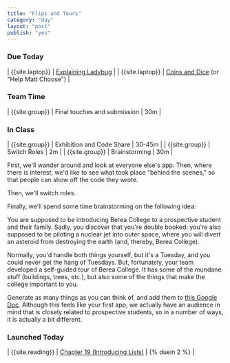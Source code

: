 ```yaml
---
title: "Flips and Tours"
category: "day"
layout: "post"
publish: "yes"
---
```


### Due Today

| {{site.laptop}} | [Explaining Ladybug]({{site.todo}}/explaining-ladybug/) | 
| {{site.laptop}} | [Coins and Dice]({{site.todo}}/jtp2/) (or "Help Matt Choose") |

### Team Time

| {{site.group}} | Final touches and submission | 30m |

### In Class

| {{site.group}} | Exhibition and Code Share | 30-45m | 
| {{site.group}} | Switch Roles | 2m |
| {{site.group}} | Brainstorming | 30m |

First, we'll wander around and look at everyone else's app. Then, where there is interest, we'd like to see what took place "behind the scenes," so that people can show off the code they wrote.

Then, we'll switch roles.

Finally, we'll spend some time brainstorming on the following idea:

You are supposed to be introducing Berea College to a prospective student and their family. Sadly, you discover that you're double booked: you're also supposed to be piloting a nuclear jet into outer space, where you will divert an asteroid from destroying the earth (and, thereby, Berea College). 

Normally, you'd handle both things yourself, but it's a Tuesday, and you could never get the hang of Tuesdays. But, fortunately, your team developed a self-guided tour of Berea College. It has some of the mundane stuff (buildings, trees, etc.), but also some of the things that make the college important to you. 

Generate as many things as you can think of, and add them to [this Google Doc](https://docs.google.com/document/d/1H_eaew8qhuokatttv1bshsMmOwBVQ3o7XFPowlEuC0U/edit?usp=sharing). Although this feels like your first app, we actually have an audience in mind that is closely related to prospective students, so in a number of ways, it is actually a bit different.

### Launched Today

| {{site.reading}} | [Chapter 19 (Introducing Lists)]({{site.todo}}/lists/) | {% duein 2 %} |